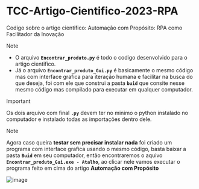 # TCC-Artigo-Cientifico-2023-RPA

Codigo sobre o artigo cientifico: Automação com Propósito: RPA como Facilitador da Inovação

> [!NOTE]
> - O arquivo **`Encontrar_produto.py`** é todo o codigo desenvolvido para o artigo cientifico.
> - Já o arquivo **`Encontrar_produto_Gui.py`** é basicamente o mesmo código mas com interface grafica para iteração humana e facilitar na busca do que deseja, foi com ele que construi a pasta **`buid`** que consite nesse mesmo código mas compilado para executar em qualquer computador.

> [!IMPORTANT]
> Os dois arquivo com final **`.py`** devem ter no minimo o python instalado no computador e instalado todas as importações dentro dele.

> [!NOTE]
>  Agora caso queira __testar sem precisar instalar nada__ foi criado um programa com interface grafica usando o mesmo código, basta baixar a pasta **`Buid`** em seu computador, então encontraremos o aquivo **`Encontrar_produto_Gui.exe - Atalho`**, ao clicar nele vamos executar o programa feito em cima do artigo **Automação com Propósito**

![image](https://github.com/W-Fonseca/TCC-Artigo-Cientifico-2023-RPA/assets/64553168/4006ed17-a931-4d3a-8de7-c00ee17b95c6)




